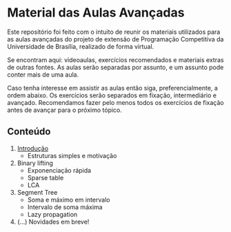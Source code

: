 Material das Aulas Avançadas
====================================

Este repositório foi feito com o intuito de reunir os materiais utilizados para as aulas avançadas do projeto de extensão de Programação Competitiva da Universidade de Brasília, realizado de forma virtual.

Se encontram aqui: videoaulas, exercícios recomendados e materiais extras de outras fontes. As aulas serão separadas por assunto, e um assunto pode conter mais de uma aula.

Caso tenha interesse em assistir as aulas então siga, preferencialmente, a ordem abaixo. Os exercícios serão separados em fixação, intermediário e avançado. Recomendamos fazer pelo menos todos os exercícios de fixação antes de avançar para o próximo tópico.

## Conteúdo

1. [Introdução](introducao/README.md)
    - Estruturas simples e motivação
1. Binary lifting
    - Exponenciação rápida
    - Sparse table
    - LCA
1. Segment Tree
    - Soma e máximo em intervalo
    - Intervalo de soma máxima
    - Lazy propagation
1. (...) Novidades em breve!
